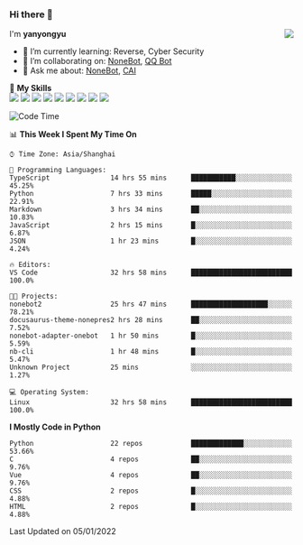 ### Hi there 👋

<a href="#">
  <img align="right" src="https://github-readme-stats.vercel.app/api?username=yanyongyu&count_private=true&show_icons=true&bg_color=15,f2f7fd,E0EAFC" />
</a>

I'm **yanyongyu**

- 🌱 I’m currently learning: Reverse, Cyber Security
- 👯 I’m collaborating on: [NoneBot](https://github.com/nonebot), [QQ Bot](https://github.com/Mrs4s/go-cqhttp)
- 💬 Ask me about: [NoneBot](https://github.com/nonebot), [CAI](https://github.com/cscs181/CAI)

🌟 **My Skills**  
![](https://img.shields.io/badge/-Python-3e74a2?style=flat-square&logo=Python&logoColor=fff)
![](https://img.shields.io/badge/-Node.js-339933?style=flat-square&logo=Node.js&logoColor=fff)
![](https://img.shields.io/badge/-Vue-4fc08d?style=flat-square&logo=Vue.js&logoColor=fff)
![](https://img.shields.io/badge/-React-2d98ce?style=flat-square&logo=React&logoColor=fff)
![](https://img.shields.io/badge/-Docker-2496ED?style=flat-square&logo=Docker&logoColor=fff)
![](https://img.shields.io/badge/-Linux-000000?style=flat-square&logo=Linux&logoColor=fff)
![](https://img.shields.io/badge/-MySQL-4479A1?style=flat-square&logo=MySQL&logoColor=fff)
![](https://img.shields.io/badge/-Redis-DC382D?style=flat-square&logo=Redis&logoColor=fff)
![](https://img.shields.io/badge/-MongoDB-47A248?style=flat-square&logo=MongoDB&logoColor=fff)

<!--START_SECTION:waka-->
![Code Time](http://img.shields.io/badge/Code%20Time-1%2C996%20hrs%2036%20mins-blue)

📊 **This Week I Spent My Time On** 

```text
⌚︎ Time Zone: Asia/Shanghai

💬 Programming Languages: 
TypeScript               14 hrs 55 mins      ███████████░░░░░░░░░░░░░░   45.25% 
Python                   7 hrs 33 mins       █████░░░░░░░░░░░░░░░░░░░░   22.91% 
Markdown                 3 hrs 34 mins       ██░░░░░░░░░░░░░░░░░░░░░░░   10.83% 
JavaScript               2 hrs 15 mins       █░░░░░░░░░░░░░░░░░░░░░░░░   6.87% 
JSON                     1 hr 23 mins        █░░░░░░░░░░░░░░░░░░░░░░░░   4.24%

🔥 Editors: 
VS Code                  32 hrs 58 mins      █████████████████████████   100.0%

🐱‍💻 Projects: 
nonebot2                 25 hrs 47 mins      ███████████████████░░░░░░   78.21% 
docusaurus-theme-nonepres2 hrs 28 mins       ██░░░░░░░░░░░░░░░░░░░░░░░   7.52% 
nonebot-adapter-onebot   1 hr 50 mins        █░░░░░░░░░░░░░░░░░░░░░░░░   5.59% 
nb-cli                   1 hr 48 mins        █░░░░░░░░░░░░░░░░░░░░░░░░   5.47% 
Unknown Project          25 mins             ░░░░░░░░░░░░░░░░░░░░░░░░░   1.27%

💻 Operating System: 
Linux                    32 hrs 58 mins      █████████████████████████   100.0%

```

**I Mostly Code in Python** 

```text
Python                   22 repos            █████████████░░░░░░░░░░░░   53.66% 
C                        4 repos             ██░░░░░░░░░░░░░░░░░░░░░░░   9.76% 
Vue                      4 repos             ██░░░░░░░░░░░░░░░░░░░░░░░   9.76% 
CSS                      2 repos             █░░░░░░░░░░░░░░░░░░░░░░░░   4.88% 
HTML                     2 repos             █░░░░░░░░░░░░░░░░░░░░░░░░   4.88%

```



 Last Updated on 05/01/2022
<!--END_SECTION:waka-->
